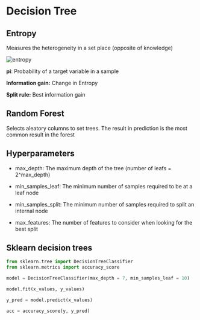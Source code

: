# Decision Tree

## Entropy
Measures the heterogeneity in a set place (opposite of knowledge)

![entropy](http://dni-institute.in/blogs/wp-content/uploads/2015/08/Entrop.png)

 **pi**: Probability of a target variable in a sample

**Information gain:** Change in Entropy

**Split rule:** Best information gain

## Random Forest
Selects aleatory columns to set trees. The result in prediction is the most common result in the forest

## Hyperparameters

- max_depth: The maximum depth of the tree (number of leafs = 2^max_depth)

- min_samples_leaf: The minimum number of samples required to be at a leaf node

- min_samples_split: The minimum number of samples required to split an internal node

- max_features: The number of features to consider when looking for the best split

## Sklearn decision trees

```python
from sklearn.tree import DecisionTreeClassifier
from sklearn.metrics import accuracy_score

model = DecisionTreeClassifier(max_depth = 7, min_samples_leaf = 10)

model.fit(x_values, y_values)

y_pred = model.predict(x_values)

acc = accuracy_score(y, y_pred)
```
